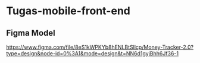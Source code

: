 # Tugas-mobile-front-end

## Figma Model
https://www.figma.com/file/8eS1kWPKYb8hENLBtSllcp/Money-Tracker-2.0?type=design&node-id=0%3A1&mode=design&t=NN6d1gyjBhh6Jf36-1
